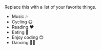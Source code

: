 Replace this with a list of your favorite things.

 - Music 🎶
 - Cycling 😃
 - Reading ❤
 - Eating 🍜
 - Enjoy coding 😊
 - Dancing 💃🏻
 
    
         
 
 
